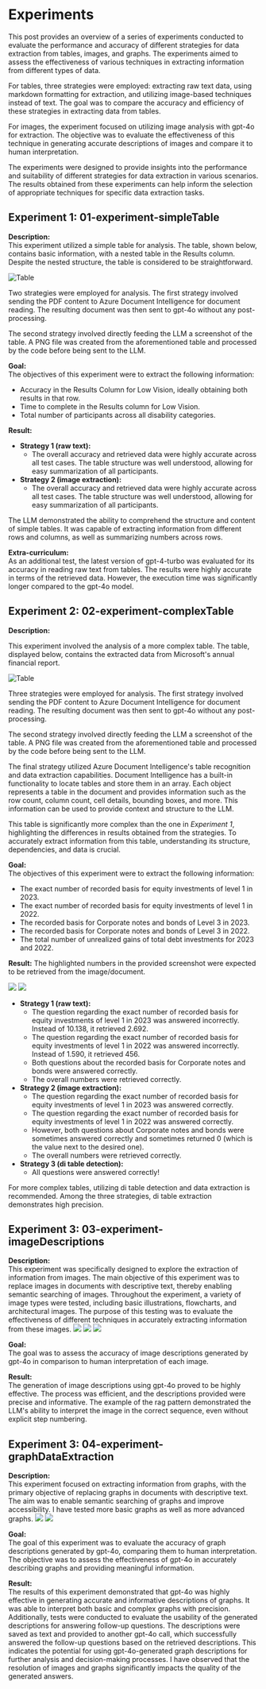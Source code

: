 # Experiments

This post provides an overview of a series of experiments conducted to evaluate the performance and accuracy of different strategies for data extraction from tables, images, and graphs. The experiments aimed to assess the effectiveness of various techniques in extracting information from different types of data.

For tables, three strategies were employed: extracting raw text data, using markdown formatting for extraction, and utilizing image-based techniques instead of text. The goal was to compare the accuracy and efficiency of these strategies in extracting data from tables.

For images, the experiment focused on utilizing image analysis with gpt-4o for extraction. The objective was to evaluate the effectiveness of this technique in generating accurate descriptions of images and compare it to human interpretation.

The experiments were designed to provide insights into the performance and suitability of different strategies for data extraction in various scenarios. The results obtained from these experiments can help inform the selection of appropriate techniques for specific data extraction tasks.

## Experiment 1: 01-experiment-simpleTable

**Description:** \
This experiment utilized a simple table for analysis. The table, shown below, contains basic information, with a nested table in the Results column. Despite the nested structure, the table is considered to be straightforward.

![Table](../01-experiment-simpleTable/table.png)

Two strategies were employed for analysis. The first strategy involved sending the PDF content to Azure Document Intelligence for document reading. The resulting document was then sent to gpt-4o without any post-processing.

The second strategy involved directly feeding the LLM a screenshot of the table. A PNG file was created from the aforementioned table and processed by the code before being sent to the LLM.

**Goal:** \
The objectives of this experiment were to extract the following information:
- Accuracy in the Results Column for Low Vision, ideally obtaining both results in that row.
- Time to complete in the Results column for Low Vision.
- Total number of participants across all disability categories.

**Result:** 
- **Strategy 1 (raw text):** 
    - The overall accuracy and retrieved data were highly accurate across all test cases. The table structure was well understood, allowing for easy summarization of all participants.
- **Strategy 2 (image extraction):** 
    - The overall accuracy and retrieved data were highly accurate across all test cases. The table structure was well understood, allowing for easy summarization of all participants.

The LLM demonstrated the ability to comprehend the structure and content of simple tables. It was capable of extracting information from different rows and columns, as well as summarizing numbers across rows.

**Extra-curriculum:** \
As an additional test, the latest version of gpt-4-turbo was evaluated for its accuracy in reading raw text from tables. The results were highly accurate in terms of the retrieved data. However, the execution time was significantly longer compared to the gpt-4o model.

## Experiment 2: 02-experiment-complexTable

**Description:** 

This experiment involved the analysis of a more complex table. The table, displayed below, contains the extracted data from Microsoft's annual financial report. 

![Table](../02-experiment-complexTable/msft.png)

Three strategies were employed for analysis. The first strategy involved sending the PDF content to Azure Document Intelligence for document reading. The resulting document was then sent to gpt-4o without any post-processing.

The second strategy involved directly feeding the LLM a screenshot of the table. A PNG file was created from the aforementioned table and processed by the code before being sent to the LLM.

The final strategy utilized Azure Document Intelligence's table recognition and data extraction capabilities. Document Intelligence has a built-in functionality to locate tables and store them in an array. Each object represents a table in the document and provides information such as the row count, column count, cell details, bounding boxes, and more. This information can be used to provide context and structure to the LLM.

This table is significantly more complex than the one in *Experiment 1*, highlighting the differences in results obtained from the strategies. To accurately extract information from this table, understanding its structure, dependencies, and data is crucial.


**Goal:**  
The objectives of this experiment were to extract the following information:
- The exact number of recorded basis for equity investments of level 1 in 2023.
- The exact number of recorded basis for equity investments of level 1 in 2022.
- The recorded basis for Corporate notes and bonds of Level 3 in 2023.
- The recorded basis for Corporate notes and bonds of Level 3 in 2022.
- The total number of unrealized gains of total debt investments for 2023 and 2022.

**Result:** 
The highlighted numbers in the provided screenshot were expected to be retrieved from the image/document.

![](../02-experiment-complexTable/msft_result_1.png)
![](../02-experiment-complexTable/msft_result_2.png)

- **Strategy 1 (raw text):** 
    - The question regarding the exact number of recorded basis for equity investments of level 1 in 2023 was answered incorrectly. Instead of 10.138, it retrieved 2.692. 
    - The question regarding the exact number of recorded basis for equity investments of level 1 in 2022 was answered incorrectly. Instead of 1.590, it retrieved 456.
    - Both questions about the recorded basis for Corporate notes and bonds were answered correctly.
    - The overall numbers were retrieved correctly.
- **Strategy 2 (image extraction):** 
    - The question regarding the exact number of recorded basis for equity investments of level 1 in 2023 was answered correctly.
    - The question regarding the exact number of recorded basis for equity investments of level 1 in 2022 was answered correctly.
    - However, both questions about Corporate notes and bonds were sometimes answered correctly and sometimes returned 0 (which is the value next to the desired one).
    - The overall numbers were retrieved correctly.
- **Strategy 3 (di table detection):** 
    - All questions were answered correctly!

For more complex tables, utilizing di table detection and data extraction is recommended. Among the three strategies, di table extraction demonstrates high precision.

## Experiment 3: 03-experiment-imageDescriptions

**Description:**  
This experiment was specifically designed to explore the extraction of information from images. The main objective of this experiment was to replace images in documents with descriptive text, thereby enabling semantic searching of images. Throughout the experiment, a variety of image types were tested, including basic illustrations, flowcharts, and architectural images. The purpose of this testing was to evaluate the effectiveness of different techniques in accurately extracting information from these images. 
![](../03-experiment-imageDescriptions/aspirine.jpg)
![](../03-experiment-imageDescriptions/flowchart.png)
![](../03-experiment-imageDescriptions/rag.png)


**Goal:**  
The goal was to assess the accuracy of image descriptions generated by gpt-4o in comparison to human interpretation of each image.

**Result:**  
The generation of image descriptions using gpt-4o proved to be highly effective. The process was efficient, and the descriptions provided were precise and informative. The example of the rag pattern demonstrated the LLM's ability to interpret the image in the correct sequence, even without explicit step numbering.

## Experiment 3: 04-experiment-graphDataExtraction
**Description:**  
This experiment focused on extracting information from graphs, with the primary objective of replacing graphs in documents with descriptive text. The aim was to enable semantic searching of graphs and improve accessibility.
I have tested more basic graphs as well as more advanced graphs.
![](../04-experiment-graphDataExtraction/graph1.png)
![](../04-experiment-graphDataExtraction/graph3.png)

**Goal:**  
The goal of this experiment was to evaluate the accuracy of graph descriptions generated by gpt-4o, comparing them to human interpretation. The objective was to assess the effectiveness of gpt-4o in accurately describing graphs and providing meaningful information.

**Result:**  
The results of this experiment demonstrated that gpt-4o was highly effective in generating accurate and informative descriptions of graphs. It was able to interpret both basic and complex graphs with precision. Additionally, tests were conducted to evaluate the usability of the generated descriptions for answering follow-up questions. The descriptions were saved as text and provided to another gpt-4o call, which successfully answered the follow-up questions based on the retrieved descriptions. This indicates the potential for using gpt-4o-generated graph descriptions for further analysis and decision-making processes. I have observed that the resolution of images and graphs significantly impacts the quality of the generated answers.



